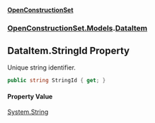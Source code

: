 #### [OpenConstructionSet](index.md 'index')
### [OpenConstructionSet.Models](index.md#OpenConstructionSet_Models 'OpenConstructionSet.Models').[DataItem](NedciBI8UIBYqbpYqrEXSw.md 'OpenConstructionSet.Models.DataItem')
## DataItem.StringId Property
Unique string identifier.  
```csharp
public string StringId { get; }
```
#### Property Value
[System.String](https://docs.microsoft.com/en-us/dotnet/api/System.String 'System.String')
